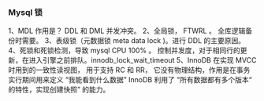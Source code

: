 ### Mysql 锁

1、MDL 作用是？ DDL 和 DML 并发冲突。
2、全局锁， FTWRL 。 全库逻辑备份时需要。
3、表级锁（元数据锁 meta data lock )。进行 DDL 的主要原因。
4、死锁和死锁检测，导致 mysql CPU 100% 。 控制并发度，对于相同行的更新，在进入引擎之前排队。innodb_lock_wait_timeout 
5、InnoDB 在实现 MVCC 时用到的一致性读视图， 用于支持 RC 和 RR， 它没有物理结构，作用是在事务实行期间用来定义 “我能看到什么数据” 
InnoDB 利用了 “所有数据都有多个版本“ 的特性，实现创建快照” 的能力。 

